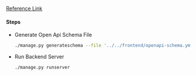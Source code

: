 [Reference Link](https://www.django-rest-framework.org/api-guide/schemas/)

#### Steps

- Generate Open Api Schema File
    ```bash
    ./manage.py generateschema --file '../../frontend/openapi-schema.yml'
    ```

- Run Backend Server
    ```bash
    ./manage.py runserver
    ```
